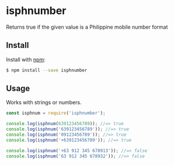 # isphnumber
Returns true if the given value is a Philippine mobile number format

## Install

Install with [npm](https://www.npmjs.com/):

```sh
$ npm install --save isphnumber
```
## Usage

Works with strings or numbers.

```js
const isphnum = require('isphnumber');

console.log(isphnum(639123456789)); //=> true
console.log(isphnum('639123456789')); //=> true
console.log(isphnum('09123456789')); //=> true
console.log(isphnum('+639123456789')); //=> true

console.log(isphnum('+63 912 345 678913')); //=> false
console.log(isphnum('63 912 345 678932')); //=> false
```
